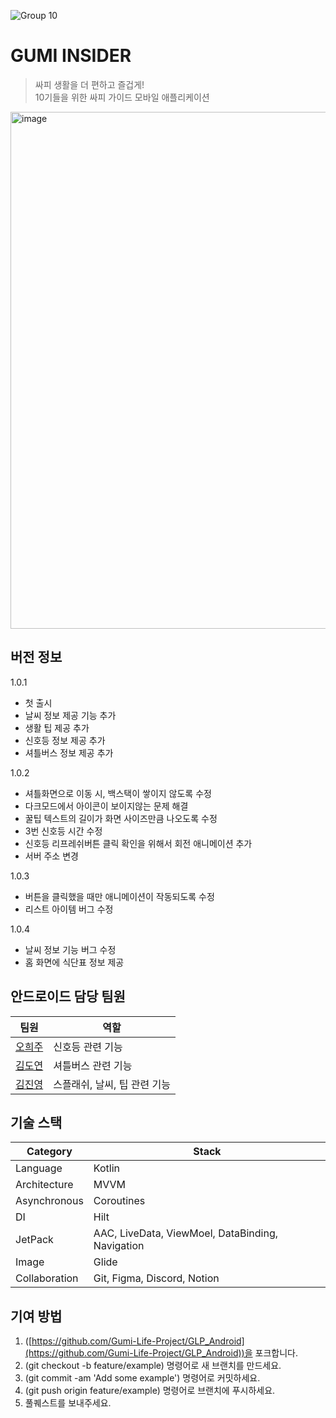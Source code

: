 ![Group 10](https://github.com/Gumi-Life-Project/GLP_Android/assets/123930169/f6978d30-dd33-4e0e-8d2e-8c7b8feb85e0)

#  GUMI INSIDER

> 싸피 생활을 더 편하고 즐겁게! <br>
> 10기들을 위한 싸피 가이드 모바일 애플리케이션
> 

<img width="827" alt="image" src="https://github.com/Gumi-Life-Project/GLP_Android/assets/52189097/409faef9-1a84-46dd-a92d-890f46928913">

## 버전 정보
1.0.1
- 첫 출시
- 날씨 정보 제공 기능 추가
- 생활 팁 제공 추가
- 신호등 정보 제공 추가
- 셔틀버스 정보 제공 추가

1.0.2
- 셔틀화면으로 이동 시, 백스택이 쌓이지 않도록 수정
- 다크모드에서 아이콘이 보이지않는 문제 해결
- 꿀팁 텍스트의 길이가 화면 사이즈만큼 나오도록 수정
- 3번 신호등 시간 수정
- 신호등 리프레쉬버튼 클릭 확인을 위해서 회전 애니메이션 추가
- 서버 주소 변경

1.0.3
- 버튼을 클릭했을 때만 애니메이션이 작동되도록 수정
- 리스트 아이템 버그 수정

1.0.4
- 날씨 정보 기능 버그 수정
- 홈 화면에 식단표 정보 제공

## 안드로이드 담당 팀원
| 팀원 | 역할 |
|-----|-----
|[오희주](https://github.com/noion0511)| 신호등 관련 기능
|[김도연](https://github.com/DodoKim0425)| 셔틀버스 관련 기능
|[김진영](https://github.com/jinyoungMango)| 스플래쉬, 날씨, 팁 관련 기능

## 기술 스택
| Category | Stack |
| ------------ | ------------- |
| Language | Kotlin  |
| Architecture | MVVM  |
| Asynchronous | Coroutines  |
| DI | Hilt  |
| JetPack | AAC, LiveData, ViewMoel, DataBinding, Navigation  |
| Image | Glide  |
| Collaboration | Git, Figma, Discord, Notion|

## 기여 방법
1. ([https://github.com/Gumi-Life-Project/GLP_Android](https://github.com/Gumi-Life-Project/GLP_Android))을 포크합니다.
2. (git checkout -b feature/example) 명령어로 새 브랜치를 만드세요.
3. (git commit -am 'Add some example') 명령어로 커밋하세요.
4. (git push origin feature/example) 명령어로 브랜치에 푸시하세요.
5. 풀퀘스트를 보내주세요.
